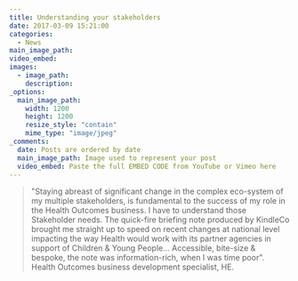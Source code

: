 ```yaml
---
title: Understanding your stakeholders
date: 2017-03-09 15:21:00
categories: 
  - News
main_image_path: 
video_embed:
images:
  - image_path: 
    description: 
_options:
  main_image_path:
    width: 1200
    height: 1200
    resize_style: "contain"
    mime_type: "image/jpeg"
_comments:
  date: Posts are ordered by date
  main_image_path: Image used to represent your post
  video_embed: Paste the full EMBED CODE from YouTube or Vimeo here
---
```


> "Staying abreast of significant change in the complex eco-system of my multiple stakeholders, is fundamental to the success of my role in the Health Outcomes business. I have to understand those Stakeholder needs. The quick-fire briefing note produced by KindleCo brought me straight up to speed on recent changes at national level impacting the way Health would  work with its partner agencies in support of Children &amp; Young People… 
Accessible, bite-size &amp; bespoke, the note was information-rich, when I was time poor".
Health Outcomes business development specialist, HE.